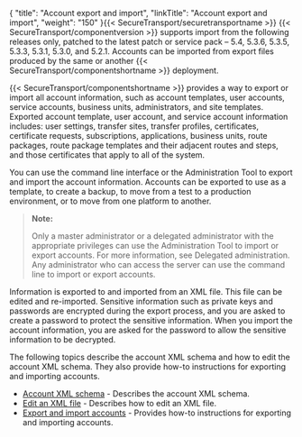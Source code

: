 {
    "title": "Account export and import",
    "linkTitle": "Account export and import",
    "weight": "150"
}{{< SecureTransport/securetransportname  >}} {{< SecureTransport/componentversion  >}} supports import from the following releases only, patched to the latest patch or service pack – 5.4, 5.3.6, 5.3.5, 5.3.3, 5.3.1, 5.3.0, and 5.2.1. Accounts can be imported from export files produced by the same or another {{< SecureTransport/componentshortname  >}} deployment.

{{< SecureTransport/componentshortname  >}} provides a way to export or import all account information, such as account templates, user accounts, service accounts, business units, administrators, and site templates. Exported account template, user account, and service account information includes: user settings, transfer sites, transfer profiles, certificates, certificate requests, subscriptions, applications, business units, route packages, route package templates and their adjacent routes and steps, and those certificates that apply to all of the system.

You can use the command line interface or the Administration Tool to export and import the account information. Accounts can be exported to use as a template, to create a backup, to move from a test to a production environment, or to move from one platform to another.

> **Note:**
>
> Only a master administrator or a delegated administrator with the appropriate privileges can use the Administration Tool to import or export accounts. For more information, see Delegated administration. Any administrator who can access the server can use the command line to import or export accounts.

Information is exported to and imported from an XML file. This file can be edited and re-imported. Sensitive information such as private keys and passwords are encrypted during the export process, and you are asked to create a password to protect the sensitive information. When you import the account information, you are asked for the password to allow the sensitive information to be decrypted.

The following topics describe the account XML schema and how to edit the account XML schema. They also provide how-to instructions for exporting and importing accounts.

-   <a href="c_st_account_xml_schema" class="MCXref xref">Account XML schema</a> - Describes the account XML schema.
-   <a href="c_st_edit_xml_file" class="MCXref xref">Edit an XML file</a> - Describes how to edit an XML file.
-   <a href="t_st_importandexportaccounts" class="MCXref xref">Export and import accounts</a> - Provides how-to instructions for exporting and importing accounts.
